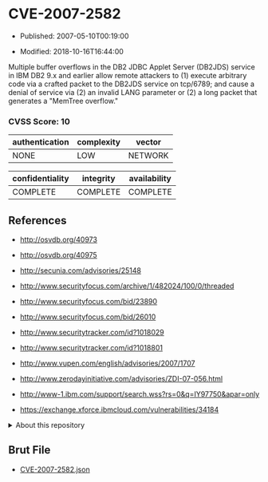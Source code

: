 # CVE-2007-2582

- Published: 2007-05-10T00:19:00

- Modified: 2018-10-16T16:44:00

Multiple buffer overflows in the DB2 JDBC Applet Server (DB2JDS) service in IBM DB2 9.x and earlier allow remote attackers to (1) execute arbitrary code via a crafted packet to the DB2JDS service on tcp/6789; and cause a denial of service via (2) an invalid LANG parameter or (2) a long packet that generates a "MemTree overflow."

### CVSS Score: **10**

| authentication | complexity | vector |
| --- | --- | --- |
| NONE | LOW | NETWORK |

| confidentiality | integrity | availability |
| --- | --- | --- |
| COMPLETE | COMPLETE | COMPLETE |

## References

* http://osvdb.org/40973

* http://osvdb.org/40975

* http://secunia.com/advisories/25148

* http://www.securityfocus.com/archive/1/482024/100/0/threaded

* http://www.securityfocus.com/bid/23890

* http://www.securityfocus.com/bid/26010

* http://www.securitytracker.com/id?1018029

* http://www.securitytracker.com/id?1018801

* http://www.vupen.com/english/advisories/2007/1707

* http://www.zerodayinitiative.com/advisories/ZDI-07-056.html

* http://www-1.ibm.com/support/search.wss?rs=0&q=IY97750&apar=only

* https://exchange.xforce.ibmcloud.com/vulnerabilities/34184

<details>
<summary>About this repository</summary> 

  This repository is part of the project [Live Hack CVE](https://github.com/Live-Hack-CVE). Main website can be found [www.live-hack.org](https://www.live-hack.org) 
  
  Made by [Sn0wAlice](https://github.com/Sn0wAlice) for the people that care about security and need to have a feed of the latest CVEs. Hope you enjoy it, don't forget to star the repo and follow me on [Twitter](https://twitter.com/Sn0wAlice) and [Github](https://github.com/Sn0wAlice). And that is my [personnal website](https://www.alice-snow.me/)

  - [Home Page](https://github.com/Live-Hack-CVE)
  - [Framework](https://github.com/Live-Hack-CVE/cve-framework)
  - [CVE database](https://github.com/Live-Hack-CVE/full_database)
  - [Changelog](https://github.com/Live-Hack-CVE/Changelog)
</details>

## Brut File

* [CVE-2007-2582.json](https://raw.githubusercontent.com/Live-Hack-CVE/full_database/main/cves/2007/CVE-2007-2582.json)


